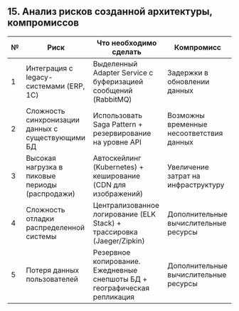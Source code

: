 
## 15. Анализ рисков созданной архитектуры, компромиссов
|№|Риск|Что необходимо сделать| Компромисс |
|-|--------|---|---|
|1|Интеграция с legacy-системами (ERP, 1C)|Выделенный Adapter Service с буферизацией сообщений (RabbitMQ)| Задержки в обновлении данных|
|2|Сложность синхронизации данных с существующими БД |Использовать Saga Pattern + резервирование на уровне API|Возможны временные несоответствия данных |
|3| Высокая нагрузка в пиковые периоды (распродажи)| Автоскейлинг (Kubernetes) + кеширование (CDN для изображений) | Увеличение затрат на инфраструктуру |
|4| Сложность отладки распределенной системы| Централизованное логирование (ELK Stack) + трассировка (Jaeger/Zipkin)| Дополнительные вычислительные ресурсы|
|5| Потеря данных пользователей| Резервное копирование. Ежедневные снепшоты БД + географическая репликация| Дополнительные вычислительные ресурсы|